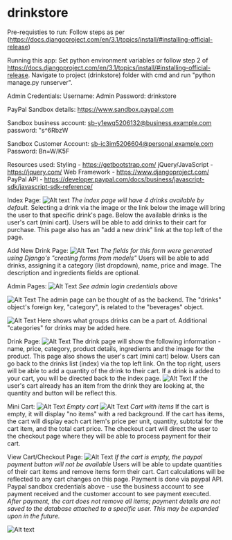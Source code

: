 # drinkstore
Pre-requisties to run:
Follow steps as per (https://docs.djangoproject.com/en/3.1/topics/install/#installing-official-release)

Running this app:
Set python environment variables or follow step 2 of https://docs.djangoproject.com/en/3.1/topics/install/#installing-official-release.
Navigate to project (drinkstore) folder with cmd and run "python manage.py runserver".

Admin Credentials:
Username: Admin
Password: drinkstore

PayPal Sandbox details:
https://www.sandbox.paypal.com

Sandbox business account:
sb-y1ewq5206132@business.example.com
password: "s^6RbzW

Sandbox Customer Account:
sb-ic3im5206604@personal.example.com
Password: Bn=W/K5F
   
Resources used:
Styling - https://getbootstrap.com/
jQuery/JavaScript - https://jquery.com/ 
Web Framework - https://www.djangoproject.com/
PayPal API - https://developer.paypal.com/docs/business/javascript-sdk/javascript-sdk-reference/

Index Page:
![Alt text](media/readme/index.jpg?raw=true "Index")
*The index page will have 4 drinks available by default.*
Selecting a drink via the image or the link below the image will bring the user to that specific drink's page.
Below the available drinks is the user's cart (mini cart). Users will be able to add drinks to their cart for purchase.
This page also has an "add a new drink" link at the top left of the page.

Add New Drink Page:
![Alt Text](media/readme/add_drink.jpg?raw=true "Add_Drink")
*The fields for this form were generated using Django's "creating forms from models"*
Users will be able to add drinks, assigning it a category (list dropdown), name, price and image. 
The description and ingredients fields are optional.

Admin Pages:
![Alt Text](media/readme/admin_login.jpg?raw=true "Admin_Login")
*See admin login credentials above*

![Alt Text](media/readme/admin_index.jpg?raw=true "Admin_Index")
The admin page can be thought of as the backend.
The "drinks" object's foreign key, "category", is related to the "beverages" object.

![Alt Text](media/readme/admin_beverages.jpg?raw=true "Admin_Beverages")
Here shows what groups drinks can be a part of.
Additional "categories" for drinks may be added here.

Drink Page:
![Alt Text](media/readme/drink.jpg?raw=true "Drink")
The drink page will show the following information - name, price, category, product details, ingredients and the image for the product.
This page also shows the user's cart (mini cart) below.
Users can go back to the drinks list (index) via the top left link.
On the top right, users will be able to add a quantity of the drink to their cart.
If a drink is added to your cart, you will be directed back to the index page.
![Alt Text](media/readme/drink_cart_rel.jpg?raw=true "Drink_Cart_Rel")
If the user's cart already has an item from the drink they are looking at, the quantity and button will be reflect this.

Mini Cart:
![Alt Text](media/readme/mini_cart_empty.jpg?raw=true "Mini_Cart_Empty")
*Empty cart*
![Alt Text](media/readme/mini_cart_items.jpg?raw=true "Mini_Cart_Items")
*Cart with items*
If the cart is empty, it will display "no items" with a red background.
If the cart has items, the cart will display each cart item's price per unit, quantity, subtotal for the cart item, and the total cart price.
The checkout cart will direct the user to the checkout page where they will be able to process payment for their cart.

View Cart/Checkout Page:
![Alt Text](media/uploads/readme/cart_checkout.jpg?raw=true)
*If the cart is empty, the paypal payment button will not be available*
Users will be able to update quantities of their cart items and remove items form their cart.
Cart calculations will be reflected to any cart changes on this page.
Payment is done via paypal API. 
Paypal sandbox credentials above - use the business account to see payment received and the customer account to see payment executed.
*After payment, the cart does not remove all items; payment details are not saved to the database attached to a specific user. This may be expanded upon in the future.*

![Alt text](media/uploads/cola.jpg?raw=true)
